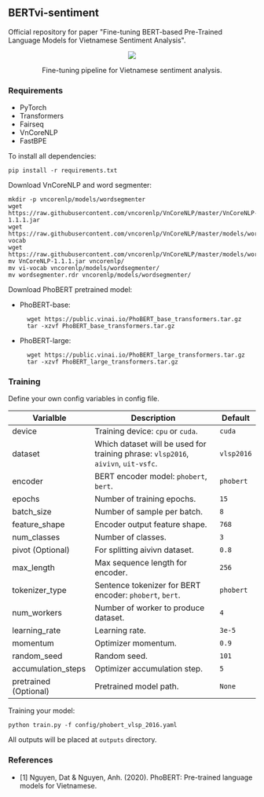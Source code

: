 <p align="center"> 
<h2>BERTvi-sentiment</h2>

Official repository for paper "Fine-tuning BERT-based Pre-Trained Language Models for Vietnamese Sentiment Analysis".
</p>

<p align="center">
  <img src="https://raw.githubusercontent.com/vndee/bertvi-sentiment/master/imgs/_nics2020.svg">
  <p align="center">Fine-tuning pipeline for Vietnamese sentiment analysis.</p>
</p>

### Requirements

- PyTorch
- Transformers
- Fairseq
- VnCoreNLP
- FastBPE

To install all dependencies:

    pip install -r requirements.txt

Download VnCoreNLP and word segmenter:

    mkdir -p vncorenlp/models/wordsegmenter
    wget https://raw.githubusercontent.com/vncorenlp/VnCoreNLP/master/VnCoreNLP-1.1.1.jar
    wget https://raw.githubusercontent.com/vncorenlp/VnCoreNLP/master/models/wordsegmenter/vi-vocab
    wget https://raw.githubusercontent.com/vncorenlp/VnCoreNLP/master/models/wordsegmenter/wordsegmenter.rdr
    mv VnCoreNLP-1.1.1.jar vncorenlp/ 
    mv vi-vocab vncorenlp/models/wordsegmenter/
    mv wordsegmenter.rdr vncorenlp/models/wordsegmenter/
    
Download PhoBERT pretrained model:
- PhoBERT-base:

        wget https://public.vinai.io/PhoBERT_base_transformers.tar.gz
        tar -xzvf PhoBERT_base_transformers.tar.gz

- PhoBERT-large:

        wget https://public.vinai.io/PhoBERT_large_transformers.tar.gz
        tar -xzvf PhoBERT_large_transformers.tar.gz
    
### Training

Define your own config variables in config file. 

| Varialble  | Description  | Default  |
|---|---|---|
| device  | Training device: `cpu` or `cuda`.  | `cuda`  |
| dataset  | Which dataset will be used for training phrase: `vlsp2016`, `aivivn`, `uit-vsfc`.  | `vlsp2016`  |
| encoder  | BERT encoder model: `phobert`, `bert`.  | `phobert`  |
| epochs  | Number of training epochs.  | `15`  |
| batch_size  | Number of sample per batch.  | `8`  |
| feature_shape  | Encoder output feature shape.  | `768`  |
| num_classes  | Number of classes.  | `3`  |
| pivot (Optional) | For splitting aivivn dataset.  | `0.8`  |
| max_length  | Max sequence length for encoder.  | `256`  |
| tokenizer_type  | Sentence tokenizer for BERT encoder: `phobert`, `bert`.  | `phobert`  |
| num_workers  | Number of worker to produce dataset.  | `4`  |
| learning_rate  | Learning rate.  | `3e-5`  |
| momentum  | Optimizer momentum.  | `0.9`  |
| random_seed  | Random seed.  | `101`  |
| accumulation_steps  | Optimizer accumulation step.  | `5`  |
| pretrained (Optional) | Pretrained model path. | `None` | 

Training your model:

    python train.py -f config/phobert_vlsp_2016.yaml
    
All outputs will be placed at `outputs` directory.

### References

- [1] Nguyen, Dat & Nguyen, Anh. (2020). PhoBERT: Pre-trained language models for Vietnamese. 
